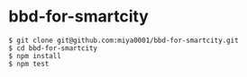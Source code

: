 # bbd-for-smartcity

```
$ git clone git@github.com:miya0001/bbd-for-smartcity.git
$ cd bbd-for-smartcity
$ npm install
$ npm test
```
